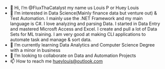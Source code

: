 - 👋 Hi, I’m @FluxThaCatalyst my name us Louis P or Huey Louis
- 👀 I’m interested in Data Science(Mainly finance data but venture out) & Test Automation. I mainly use the .NET Framework and my main language is C#. I love analyzing and parsing Data. I started in Data Entry and mastered Microsft Access and Excel. I create and pull a lot of Data Sets for ML training. I am very good at making CLI applications to automate task and manage & sort data. 
- 🌱 I’m currently learning Data Analytics and Computer Science Degree with a minor in business
- 💞️ I’m looking to collaborate on Data and Automation Projects
- 📫 How to reach me hueylouis@outlook.com

<!---
FluxThaCatalyst/FluxThaCatalyst is a ✨ special ✨ repository because its `README.md` (this file) appears on your GitHub profile.
You can click the Preview link to take a look at your changes.
--->

